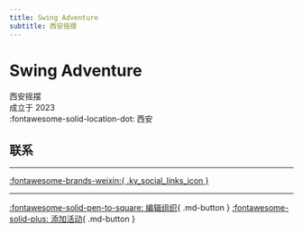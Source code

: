 ```yaml
---
title: Swing Adventure
subtitle: 西安摇摆
---
```


# Swing Adventure

西安摇摆  
成立于 2023  
:fontawesome-solid-location-dot: 西安  


## 联系


---

 [:fontawesome-brands-weixin:{ .ky_social_links_icon }](# "Swing Adventure 西安摇摆")

---

[:fontawesome-solid-pen-to-square: 编辑组织](https://github.com/swingdance/orgs/issues/new?assignees=&labels=update+org&projects=&template=03-update_entity.yml&title=Update%20Org%3A%20zh_CN%20%E2%80%A2%20Swing%20Adventure&region=zh_CN&id=swing-adventure&name=Swing%20Adventure){ .md-button } [:fontawesome-solid-plus: 添加活动](https://github.com/swingdance/events/issues/new?assignees=&labels=add+event&projects=&template=02-add_entity.yml&title=Add%20Event%3A%20zh_CN%20%E2%80%A2%20%3CName%3E&region=zh_CN&province=Shaanxi&city=Xian&org_id=swing-adventure){ .md-button }
